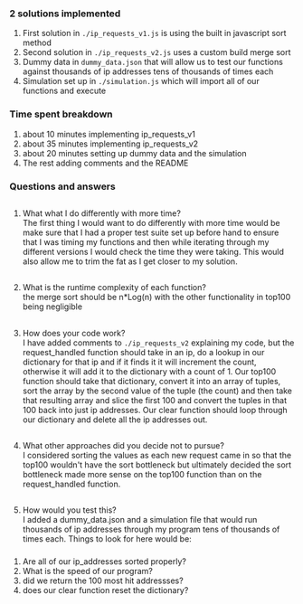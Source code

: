 ### 2 solutions implemented
1. First solution in `./ip_requests_v1.js` is using the built in javascript sort method
2. Second solution in `./ip_requests_v2.js` uses a custom build merge sort
3. Dummy data in `dummy_data.json` that will allow us to test our functions against thousands of ip addresses tens of thousands of times each
4. Simulation set up in `./simulation.js` which will import all of our functions and execute

### Time spent breakdown
1. about 10 minutes implementing ip_requests_v1
2. about 35 minutes implementing ip_requests_v2
3. about 20 minutes setting up dummy data and the simulation
4. The rest adding comments and the README

### Questions and answers
##
1. What what I do differently with more time?\
The first thing I would want to do differently with more time would be make sure that I had a proper test suite set up before hand to ensure that I was timing my functions and then while iterating through my different versions I would check the time they were taking. This would also allow me to trim the fat as I get closer to my solution.
##
2. What is the runtime complexity of each function?\
 the merge sort should be n*Log(n) with the other functionality in top100 being negligible
##
3. How does your code work?\
I have added comments to `./ip_requests_v2` explaining my code, but the request_handled function should take in an ip, do a lookup in our dictionary for that ip and if it finds it it will increment the count, otherwise it will add it to the dictionary with a count of 1. 
Our top100 function should take that dictionary, convert it into an array of tuples, sort the array by the second value of the tuple (the count) and then take that resulting array and slice the first 100 and convert the tuples in that 100 back into just ip addresses.
Our clear function should loop through our dictionary and delete all the ip addresses out.
##
4. What other approaches did you decide not to pursue?\
I considered sorting the values as each new request came in so that the top100 wouldn't have the sort bottleneck but ultimately decided the sort bottleneck made more sense on the top100 function than on the request_handled function.
##
5. How would you test this?\
I added a dummy_data.json and a simulation file that would run thousands of ip addresses through my program tens of thousands of times each. Things to look for here would be:
###
1. Are all of our ip_addresses sorted properly?
2. What is the speed of our program?
3. did we return the 100 most hit addressses?
4. does our clear function reset the dictionary?